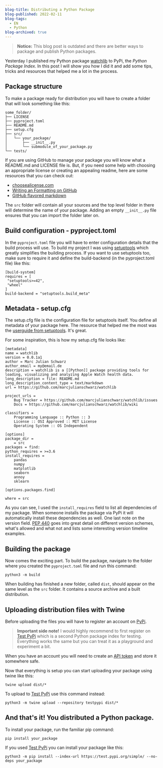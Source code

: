 ```yaml
---
blog-title: Distributing a Python Package
blog-published: 2022-02-11
blog-tags:
  - EN
  - Python
blog-archived: true
---
```

> **Notice:** This blog post is outdated and there are better ways to package and publish Python packages.

Yesterday I published my Python package [watchlib](https://github.com/marcjulianschwarz/watchlib) to PyPi, the *Python Package Index*. In this post I will show you how I did it and add some tips, tricks and resources that helped me a lot in the process.

## Package structure

To make a package ready for distribution you will have to create a folder that will look something like this:

```
some_folder/
├── LICENSE
├── pyproject.toml
├── README.md
├── setup.cfg
├── src/
│   └── your_package/
│       ├── __init__.py
│       └── submodule_of_your_package.py
└── tests/
```

If you are using GitHub to manage your package you will know what a README.md and LICENSE file is. But, if you need some help with choosing an appropriate license or creating an appealing readme, here are some resources that you can check out:
- [choosealicense.com](https://choosealicense.com)
- [Writing an Formatting on GitHub](https://docs.github.com/en/get-started/writing-on-github/getting-started-with-writing-and-formatting-on-github/basic-writing-and-formatting-syntax)
- [GitHub flavored markdown](https://github.github.com/gfm/)

The `src` folder will contain all your sources and the top level folder in there will determine the name of your package. Adding an empty `__init__.py` file ensures that you can import the folder later on.
## Build configuration - pyproject.toml 

In the `pyproject.toml` file you will have to enter configuration details that the build process will use. To build my project I was using [setuptools](https://setuptools.pypa.io/en/latest/) which greatly simplifies the building process. If you want to use setuptools too, make sure to require it and define the build-backend (in the pyproject.toml file) like this:

```
[build-system]
requires = [
 "setuptools>=42",
 "wheel"
]
build-backend = "setuptools.build_meta"
```

## Metadata - setup.cfg 

The setup.cfg file is the configuration file for setuptools itself. You define all metadata of your package here. The resource that helped me the most was the [userguide from setuptools](https://setuptools.pypa.io/en/latest/userguide/declarative_config.html). It's great.

For some inspiration, this is how my setup.cfg file looks like:

```
[metadata]
name = watchlib
version = 0.0.1a1
author = Marc Julian Schwarz
author_email = my@email.de
description = watchlib is a [[Python]] package providing tools for loading, visualizing and analyzing Apple Watch health data.
long_description = file: README.md
long_description_content_type = text/markdown
url = https://github.com/marcjulianschwarz/watchlib

project_urls =
	Bug Tracker = https://github.com/marcjulianschwarz/watchlib/issues
	Docs = https://github.com/marcjulianschwarz/watchlib/wiki

classifiers =
	Programming Language :: Python :: 3
	License :: OSI Approved :: MIT License
	Operating System :: OS Independent

[options]
package_dir =
	= src
packages = find:
python_requires = >=3.6
install_requires =
	pandas
	numpy
	matplotlib
	seaborn
	annoy
	sklearn

[options.packages.find]

where = src

```

As you can see, I used the `install_requires` field to list all dependencies of my package. When someone installs the package via PyPi it will automatically install these dependencies as well.
One last note on the version field. [PEP 440](https://www.python.org/dev/peps/pep-0440/) goes into great detail on different version schemes, what's allowed and what not and lists some interesting version timeline examples. 

## Building the package 

Now comes the exciting part. To build the package, navigate to the folder where you created the `pyproject.toml` file and run this command:

```
python3 -m build
```

When building has finished a new folder, called `dist`, should appear on the same level as the `src` folder. It contains a source archive and a built distribution.

## Uploading distribution files with Twine

Before uploading the files you will have to register an account on [PyPi](https://pypi.org). 

>**Important side note!** I would highly recommend to first register on [Test PyPi](https://test.pypi.org) which is a second Python package index for testing. Everything works the same but you can treat it as a playground and experiment a bit. 

When you have an account you will need to create an [API token](https://test.pypi.org/account/login/?next=%2Fmanage%2Faccount%2F#api-tokens) and store it somewhere safe.

Now that everything is setup you can start uploading your package using twine like this:

```
twine upload dist/*
```

To upload to [Test PyPi](https://test.pypi.org) use this command instead:

```
python3 -m twine upload --repository testpypi dist/*
```

## And that's it! You distributed a Python package.

To install your package, run the familiar pip command:

```
pip install your_package
```

If you used [Test PyPi](https://test.pypi.org) you can install your package like this:

```
python3 -m pip install --index-url https://test.pypi.org/simple/ --no-deps your_package
```
